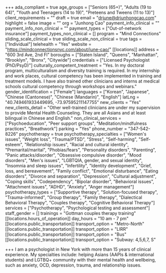+++
ada_compliant = true
age_groups = ["Seniors (65+)", "Adults (19 to 64)", "Youth and Teenagers (14 to 19)", "Preteens and Tweens (11 to 13)"]
client_requirements = ""
draft = true
email = "drjune@drjunhongcao.com"
highlight = false
image = ""
org = "Junhong Cao"
payment_info_clinical = ""
payment_info_non_clinical = ""
payment_types = ["Out-of-network insurance"]
payment_types_non_clinical = []
program = "Mind Connections"
sliding_scale_clinical = true
sliding_scale_non_clinical = true
tags = ["Individual"]
telehealth = "Yes"
website = "https://mindconnectionsnyc.com/about/june-cao/"
[[locations]]
address = "600 3rd Ave, 2nd Fl"
boroughs = ["Staten Island", "Queens", "Manhattan", "Brooklyn", "Bronx", "Citywide"]
credentials = ["Licensed Psychologist (PhD/PsyD)"]
culturally_competent_treatment = "Yes. In my doctoral program, multiculturalism and diversity training is required. In my internship and work places, cultural competency has been implemented in training and treatment models. I have also trained other clinicians and interns at medical schools cultural competency through workshops and webinars."
gender_identification = ["Female"]
languages = ["Korean", "Japanese", "Chinese (Cantonese)", "Chinese (Mandarin)", "English"]
latLng = "40.749461933449695, -73.97595211147755"
new_clients = "Yes"
new_clients_detail = "Other well-trained clinicians are under my supervision to provide Mental Health Counseling. They are all Asians and at least bilingual in Chinese and English."
non_clinical_services = ["Psychoeducation", "Peer support groups", "Meditation/mindfulness practices", "Breathwork"]
parking = "Yes"
phone_number = "347-542-8226"
psychotherapy = true
psychotherapy_specialties = ["Women's issues", "Weight loss", "Trauma/PTSD", "Stress", "Self-harming", "Self-esteem", "Relationship issues", "Racial and cultural identity", "Premarital/marital", "Phobias/fears", "Personality disorders", "Parenting", "Panic attacks/disorder", "Obsessive compulsive disorder", "Mood disorders", "Men's issues", "LGBTQIA, gender, and sexual identity", "Insomnia and sleep issues", "Infertility", "Identity development", "Grief, loss, and bereavement", "Family conflict", "Emotional disturbance", "Eating disorders", "Divorce and separation", "Depression", "Cultural adjustment", "Coping skills", "Codependency", "Bipolar disorder", "Behavioral issues", "Attachment issues", "ADHD", "Anxiety", "Anger management"]
psychotherapy_types = ["Supportive therapy", "Solution-focused therapy", "Trauma-informed", "Group therapy", "Family therapy", "Dialectical Behavioral Therapy", "Couples therapy", "Cognitive Behavioral Therapy"]
services = ["Psychotherapy", "Psychological testing and assessment"]
staff_gender = []
trainings = "Gottman couples therapy training"
[[locations.hours_of_operation]]
day_hours = "10 am - 7 pm"
[[locations.public_transportation]]
transport_option = "Metro-North"
[[locations.public_transportation]]
transport_option = "LIRR"
[[locations.public_transportation]]
transport_option = "Bus"
[[locations.public_transportation]]
transport_option = "Subway: 4,5,6,7, S"

+++
I am a psychologist in New York with more than 15 years of clinical experience. My specialties include: helping Asians (AAPIs & international students) and LGTBQ+ community with their mental health and wellbeing, such as anxiety, OCD, depression, trauma, and relationship issues.